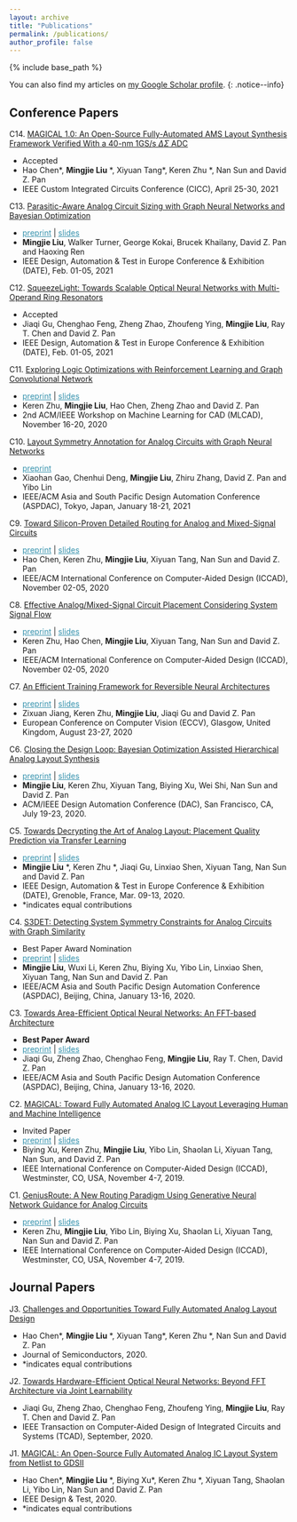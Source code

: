 ```yaml
---
layout: archive
title: "Publications"
permalink: /publications/
author_profile: false
---
```


{% include base_path %}

You can also find my articles on <a href="{{author.googlescholar}}">my Google Scholar profile</a>.
{: .notice--info}        
            
Conference Papers
-------

C14. [MAGICAL 1.0: An Open-Source Fully-Automated AMS Layout Synthesis Framework Verified With a 40-nm 1GS/s $\Delta\Sigma$ ADC](https://jayl940712.github.io/publications/) 
   * Accepted
   * Hao Chen\*, **Mingjie Liu** \*, Xiyuan Tang\*, Keren Zhu \*, Nan Sun and David Z. Pan
   * IEEE Custom Integrated Circuits Conference (CICC), April 25-30, 2021
   
C13. [Parasitic-Aware Analog Circuit Sizing with Graph Neural Networks and Bayesian Optimization](https://jayl940712.github.io/publications/) 
   * <a href="/publications/papers/A_DATE2021_Liu.pdf" style="color:#3793ae">preprint</a> \| <a href="/publications/papers/A_DATE2021_Liu.slides.pdf" style="color:#3793ae">slides</a>
   * **Mingjie Liu**, Walker Turner, George Kokai, Brucek Khailany, David Z. Pan and Haoxing Ren
   * IEEE Design, Automation & Test in Europe Conference & Exhibition (DATE), Feb. 01-05, 2021

C12. [SqueezeLight: Towards Scalable Optical Neural Networks with Multi-Operand Ring Resonators](https://jayl940712.github.io/publications/) 
   * Accepted
   * Jiaqi Gu, Chenghao Feng, Zheng Zhao, Zhoufeng Ying, **Mingjie Liu**, Ray T. Chen and David Z. Pan
   * IEEE Design, Automation & Test in Europe Conference & Exhibition (DATE), Feb. 01-05, 2021

C11. [Exploring Logic Optimizations with Reinforcement Learning and Graph Convolutional Network](https://dl.acm.org/doi/10.1145/3380446.3430622) 
   * <a href="/publications/papers/LS_MLCAD2020_ZHU.pdf" style="color:#3793ae">preprint</a> \| <a href="/publications/papers/LS_MLCAD2020_ZHU.slides.pdf" style="color:#3793ae">slides</a>
   * Keren Zhu, **Mingjie Liu**, Hao Chen, Zheng Zhao and David Z. Pan
   * 2nd ACM/IEEE Workshop on Machine Learning for CAD (MLCAD), November 16-20, 2020
   
C10. [Layout Symmetry Annotation for Analog Circuits with Graph Neural Networks](https://jayl940712.github.io/publications/) 
   * <a href="/publications/papers/AC_ASPDAC2021_Gao.pdf" style="color:#3793ae">preprint</a>
   * Xiaohan Gao, Chenhui Deng, **Mingjie Liu**, Zhiru Zhang, David Z. Pan and Yibo Lin
   * IEEE/ACM Asia and South Pacific Design Automation Conference (ASPDAC), Tokyo, Japan, January 18-21, 2021
   
C9. [Toward Silicon-Proven Detailed Routing for Analog and Mixed-Signal Circuits](https://ieeexplore.ieee.org/document/9256548) 
   * <a href="/publications/papers/AR_ICCAD2021_Chen.pdf" style="color:#3793ae">preprint</a> \| <a href="/publications/papers/AR_ICCAD2021_Chen.slides.pdf" style="color:#3793ae">slides</a>
   * Hao Chen, Keren Zhu, **Mingjie Liu**, Xiyuan Tang, Nan Sun and David Z. Pan
   * IEEE/ACM International Conference on Computer-Aided Design (ICCAD), November 02-05, 2020

C8. [Effective Analog/Mixed-Signal Circuit Placement Considering System Signal Flow](https://ieeexplore.ieee.org/document/9256717) 
   * <a href="/publications/papers/AP_ICCAD2021_Zhu.pdf" style="color:#3793ae">preprint</a> \| <a href="/publications/papers/AP_ICCAD2021_Zhu.slides.pdf" style="color:#3793ae">slides</a>
   * Keren Zhu, Hao Chen, **Mingjie Liu**, Xiyuan Tang, Nan Sun and David Z. Pan
   * IEEE/ACM International Conference on Computer-Aided Design (ICCAD), November 02-05, 2020
   
C7. [An Efficient Training Framework for Reversible Neural Architectures](https://link.springer.com/chapter/10.1007%2F978-3-030-58583-9_17) 
   * <a href="/publications/papers/ML_ECCV2020_Jiang.pdf" style="color:#3793ae">preprint</a> \| <a href="/publications/papers/ML_ECCV2020_Jiang.slides.pdf" style="color:#3793ae">slides</a>
   * Zixuan Jiang, Keren Zhu, **Mingjie Liu**, Jiaqi Gu and David Z. Pan
   * European Conference on Computer Vision (ECCV), Glasgow, United Kingdom, August 23-27, 2020

C6. [Closing the Design Loop: Bayesian Optimization Assisted Hierarchical Analog Layout Synthesis](https://ieeexplore.ieee.org/document/9218621) 
   * <a href="/publications/papers/A_DAC2020_Liu.pdf" style="color:#3793ae">preprint</a> \| <a href="/publications/papers/A_DAC2020_Liu.slides.pdf" style="color:#3793ae">slides</a>
   * **Mingjie Liu**, Keren Zhu, Xiyuan Tang, Biying Xu, Wei Shi, Nan Sun and David Z. Pan
   * ACM/IEEE Design Automation Conference (DAC), San Francisco, CA, July 19-23, 2020.
   
C5. [Towards Decrypting the Art of Analog Layout: Placement Quality Prediction via Transfer Learning](https://ieeexplore.ieee.org/document/9116330) 
   * <a href="/publications/papers/A_DATE2020_LiuZhu.pdf" style="color:#3793ae">preprint</a> \| <a href="/publications/papers/A_DATE2020_LiuZhu.slides.pdf" style="color:#3793ae">slides</a>
   * **Mingjie Liu** \*, Keren Zhu \*, Jiaqi Gu, Linxiao Shen, Xiyuan Tang, Nan Sun and David Z. Pan
   * IEEE Design, Automation & Test in Europe Conference & Exhibition (DATE), Grenoble, France, Mar. 09-13, 2020.
   * \*indicates equal contributions

C4. [S3DET: Detecting System Symmetry Constraints for Analog Circuits with Graph Similarity](https://ieeexplore.ieee.org/document/9045109) 
   * Best Paper Award Nomination
   * <a href="/publications/papers/AC_ASPDAC2020_Liu.pdf" style="color:#3793ae">preprint</a> \| <a href="/publications/papers/AC_ASPDAC2020_Liu.slides.pdf" style="color:#3793ae">slides</a>
   * **Mingjie Liu**, Wuxi Li, Keren Zhu, Biying Xu, Yibo Lin, Linxiao Shen, Xiyuan Tang, Nan Sun and David Z. Pan
   * IEEE/ACM Asia and South Pacific Design Automation Conference (ASPDAC),  Beijing, China, January 13-16, 2020.
   
C3. [Towards Area-Efficient Optical Neural Networks: An FFT-based Architecture](https://ieeexplore.ieee.org/document/9045156) 
   * **Best Paper Award**
   * <a href="/publications/papers/O_ASPDAC2020_Gu.pdf" style="color:#3793ae">preprint</a> \| <a href="/publications/papers/O_ASPDAC2020_Gu.slides.pdf" style="color:#3793ae">slides</a>
   * Jiaqi Gu, Zheng Zhao, Chenghao Feng, **Mingjie Liu**, Ray T. Chen, David Z. Pan
   * IEEE/ACM Asia and South Pacific Design Automation Conference (ASPDAC),  Beijing, China, January 13-16, 2020.

C2. [MAGICAL: Toward Fully Automated Analog IC Layout Leveraging Human and Machine Intelligence](https://ieeexplore.ieee.org/document/8942060) 
   * Invited Paper
   * <a href="/publications/papers/A_ICCAD2019_Xu.pdf" style="color:#3793ae">preprint</a> \| <a href="/publications/papers/A_ICCAD2019_Xu.slides.pdf" style="color:#3793ae">slides</a>
   * Biying Xu, Keren Zhu, **Mingjie Liu**, Yibo Lin, Shaolan Li, Xiyuan Tang, Nan Sun, and David Z. Pan
   * IEEE International Conference on Computer-Aided Design (ICCAD),  Westminster, CO, USA, November 4-7, 2019.
   
C1. [GeniusRoute: A New Routing Paradigm Using Generative Neural Network Guidance for Analog Circuits](https://ieeexplore.ieee.org/document/8942164) 
   * <a href="/publications/papers/AR_ICCAD2019_zhu.pdf" style="color:#3793ae">preprint</a> \| <a href="/publications/papers/AR_ICCAD2019_Zhu.slides_v4.pdf" style="color:#3793ae">slides</a>
   * Keren Zhu, **Mingjie Liu**, Yibo Lin, Biying Xu, Shaolan Li, Xiyuan Tang, Nan Sun and David Z. Pan
   * IEEE International Conference on Computer-Aided Design (ICCAD),  Westminster, CO, USA, November 4-7, 2019.


Journal Papers
-------

J3. [Challenges and Opportunities Toward Fully Automated Analog Layout Design](http://www.jos.ac.cn/fileBDTXB/journal/article/jos/2020/11/PDF/20070021.pdf) 
   * Hao Chen\*, **Mingjie Liu** \*, Xiyuan Tang\*, Keren Zhu \*, Nan Sun and David Z. Pan
   * Journal of Semiconductors, 2020.
   * \*indicates equal contributions  
   
J2. [Towards Hardware-Efficient Optical Neural Networks: Beyond FFT Architecture via Joint Learnability](https://ieeexplore.ieee.org/abstract/document/9209122)
   * Jiaqi Gu, Zheng Zhao, Chenghao Feng, Zhoufeng Ying, **Mingjie Liu**, Ray T. Chen and David Z. Pan
   * IEEE Transaction on Computer-Aided Design of Integrated Circuits and Systems (TCAD), September, 2020.

J1. [MAGICAL: An Open-Source Fully Automated Analog IC Layout System from Netlist to GDSII](https://ieeexplore.ieee.org/document/9195880) 
   * Hao Chen\*, **Mingjie Liu** \*, Biying Xu\*, Keren Zhu \*, Xiyuan Tang, Shaolan Li, Yibo Lin, Nan Sun and David Z. Pan
   * IEEE Design & Test, 2020.
   * \*indicates equal contributions    